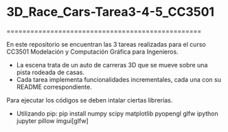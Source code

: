 # 3D_Race_Cars-Tarea3-4-5_CC3501
=================================================

En este repositorio se encuentran las 3 tareas realizadas para el curso CC3501 Modelación y Computación Gráfica para Ingenieros.
- La escena trata de un auto de carreras 3D que se mueve sobre una pista rodeada de casas.
- Cada tarea implementa funcionalidades incrementales, cada una con su README correspondiente. 

Para ejecutar los códigos se deben intalar ciertas librerías. 
- Utilizando pip: pip install numpy scipy matplotlib pyopengl glfw ipython jupyter pillow imgui[glfw]
